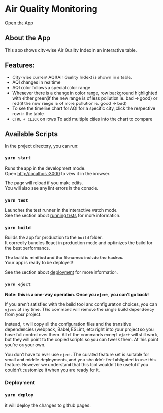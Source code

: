 # Air Quality Monitoring

[Open the App](https://brajendraswain.github.io/aqi-report/)

## About the App

This app shows city-wise Air Quality Index in an interactive table.

## Features:

-   City-wise current AQI(Air Quality Index) is shown in a table.
-   AQI changes in realtime
-   AQI color follows a special color range
-   Whenever there is a change in color range, row background highlighted with either green(if the new range is of less pollution ie. bad -> good) or red(if the new range is of more pollution ie. good -> bad)
-   To see the timeline chart for AQI for a specific city, click the respective row in the table
-   `CTRL + CLICK` on rows To add multiple cities into the chart to compare

## Available Scripts

In the project directory, you can run:

### `yarn start`

Runs the app in the development mode.\
Open [http://localhost:3000](http://localhost:3000) to view it in the browser.

The page will reload if you make edits.\
You will also see any lint errors in the console.

### `yarn test`

Launches the test runner in the interactive watch mode.\
See the section about [running tests](https://facebook.github.io/create-react-app/docs/running-tests) for more information.

### `yarn build`

Builds the app for production to the `build` folder.\
It correctly bundles React in production mode and optimizes the build for the best performance.

The build is minified and the filenames include the hashes.\
Your app is ready to be deployed!

See the section about [deployment](https://facebook.github.io/create-react-app/docs/deployment) for more information.

### `yarn eject`

**Note: this is a one-way operation. Once you `eject`, you can’t go back!**

If you aren’t satisfied with the build tool and configuration choices, you can `eject` at any time. This command will remove the single build dependency from your project.

Instead, it will copy all the configuration files and the transitive dependencies (webpack, Babel, ESLint, etc) right into your project so you have full control over them. All of the commands except `eject` will still work, but they will point to the copied scripts so you can tweak them. At this point you’re on your own.

You don’t have to ever use `eject`. The curated feature set is suitable for small and middle deployments, and you shouldn’t feel obligated to use this feature. However we understand that this tool wouldn’t be useful if you couldn’t customize it when you are ready for it.

### Deployment

### `yarn deploy`

it will deploy the changes to github pages.
